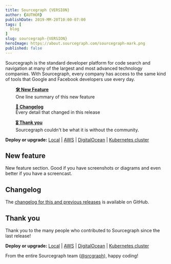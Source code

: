 ```yaml
---
title: Sourcegraph {VERSION}
author: {AUTHOR}
publishDate: 2019-MM-20T10:00-07:00
tags: [
  blog
]
slug: sourcegraph-{VERSION}
heroImage: https://about.sourcegraph.com/sourcegraph-mark.png
published: false
---
```


<!-- CONTENT TEMPLATES --

Vimeo embed

<p class="container">
  <div style="padding:56.25% 0 0 0;position:relative;">
    <iframe src="https://player.vimeo.com/video/{ID}?color=0CB6F4&amp;title=0&amp;byline=" style="position:absolute;top:0;left:0;width:100%;height:100%;" frameborder="0" webkitallowfullscreen="" mozallowfullscreen="" allowfullscreen=""></iframe>
  </div>
  <p style="text-align: center"><a href="https://vimeo.com/{ID}" target="_blank">View on Vimeo</a></p>
</p>
-->

Sourcegraph is the standard developer platform for code search and navigation at many of the largest and most advanced technology companies. With Sourcegraph, every company has access to the same kind of tools that Google and Facebook developers use every day.

<div style="padding-left: 2rem">

[**🛠️ New Feature**](#new-feature)<br />
One line summary of this new feature

[**📝 Changelog**](#changelog)<br />
Every detail that changed in this release

[**🎖️ Thank you**](#thank-you)<br />
Sourcegraph couldn't be what it is without the community.

</div>

**Deploy or upgrade:** [Local](https://docs.sourcegraph.com/#quickstart-guide) | [AWS](https://github.com/sourcegraph/deploy-sourcegraph-aws) | [DigitalOcean](https://marketplace.digitalocean.com/apps/sourcegraph?action=deploy&refcode=48dfb3ccb51c) | [Kubernetes cluster](https://github.com/sourcegraph/deploy-sourcegraph)

## New feature

New feature section. Good if you have screenshots or diagrams and even better if you have a screencast.

## Changelog

<!--
  Copy and paste the changelog for this release here and link, and replace the `{VERSION}` placeholder in the below changelog link.
-->

The [changelog for this and previous releases](https://github.com/sourcegraph/sourcegraph/blob/master/CHANGELOG.md#{VERSION}) is available on GitHub.

## Thank you

Thank you to the many people who contributed to Sourcegraph since the last release!

<!--
  Generate the list of people who contributed to this release (created issues) by copying the output from bin/generate_contributors.go:

  Usage: GO111MODULE=on go run bin/generate_contributors.go
-->

**Deploy or upgrade:** [Local](https://docs.sourcegraph.com/#quickstart-guide) | [AWS](https://github.com/sourcegraph/deploy-sourcegraph-aws) | [DigitalOcean](https://marketplace.digitalocean.com/apps/sourcegraph?action=deploy&refcode=48dfb3ccb51c) | [Kubernetes cluster](https://github.com/sourcegraph/deploy-sourcegraph)

From the entire Sourcegraph team ([@srcgraph](https://twitter.com/srcgraph)), happy coding!

